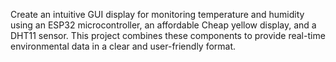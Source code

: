 Create an intuitive GUI display for monitoring temperature and humidity using an ESP32 microcontroller, an affordable Cheap yellow display, and a DHT11 sensor. This project combines these components to provide real-time environmental data in a clear and user-friendly format. 
